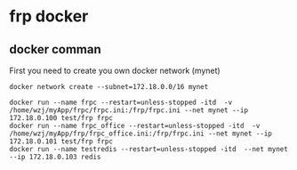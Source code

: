 # frp docker

## docker comman

First you need to create you own docker network (mynet)
```
docker network create --subnet=172.18.0.0/16 mynet
```
```
docker run --name frpc --restart=unless-stopped -itd  -v /home/wzj/myApp/frpc/frpc.ini:/frp/frpc.ini --net mynet --ip 172.18.0.100 test/frp frpc
docker run --name frpc_office --restart=unless-stopped -itd  -v /home/wzj/myApp/frp/frpc_office.ini:/frp/frpc.ini --net mynet --ip 172.18.0.101 test/frp frpc
docker run --name testredis --restart=unless-stopped -itd  --net mynet --ip 172.18.0.103 redis
```